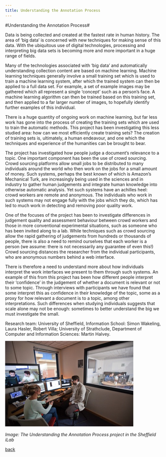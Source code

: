 ```yaml
---
title: Understanding the Annotation Process
---
```


#Understanding the Annotation Process#

Data is being collected and created at the fastest rate in human history. The area of ‘big data’ is concerned with new techniques for making sense of this data. With the ubiquitous use of digital technologies, processing and interpreting big data sets is becoming more and more important in a huge range of fields. 

Many of the technologies associated with ‘big data’ and automatically understanding collection content are based on machine learning. Machine learning techniques generally involve a small training set which is used to train a machine learning system, after which the trained system can then be applied to a full data set. For example, a set of example images may be gathered which all represent a single ‘concept’ such as a person’s face. A machine learning algorithm can then be trained based on this training set, and then applied to a far larger number of images, to hopefully identify further examples of this individual. 

There is a huge quantity of ongoing work on machine learning, but far less work has gone into the process of creating the training sets which are used to train the automatic methods. This project has been investigating this less studied area: how can we most efficiently create training sets? The creation of training sets is, ultimately, a human endeavour, and one which the techniques and experience of the humanities can be brought to bear. 

The project has investigated how people judge a document’s relevance to a topic. One important component has been the use of crowd sourcing. Crowd sourcing platforms allow small jobs to be distributed to many individuals around the world who then work on the jobs for a small amount of money. Such systems, perhaps the best known of which is Amazon’s Mechanical Turk, are increasingly being used in the sciences and in industry to gather human judgements and integrate human knowledge into otherwise automatic analysis. Yet such systems have an achilles heel: crowd workers are remote and anonymous. The individuals who work in such systems may not engage fully with the jobs which they do, which has led to much work in detecting and removing poor quality work. 

One of the focuses of the project has been to investigate differences in judgement quality and assessment behaviour between crowd workers and those in more conventional experimental situations, such as someone who has been invited along to a lab. While techniques such as crowd sourcing allow the rapid gathering of judgements from hundreds or thousands of people, there is also a need to remind ourselves that each worker is a person (we assume: there is not necessarily any guarantee of even this!) Crowd sourcing distances the researcher from the individual participants, who are anonymous numbers behind a web interface.  

There is therefore a need to understand more about how individuals interpret the work interfaces we present to them through such systems.  An example of this from this project has been how different people interpret their ‘confidence’ in the judgement of whether a document is relevant or not to some topic. Through interviews with participants we have found that some interpret this as confidence in their knowledge of the topic, some as a proxy for how relevant a document is to a topic, among other interpretations. Such differences when studying individuals suggests that scale alone may not be enough: sometimes to better understand the big we must investigate the small. 

Research team: University of Sheffield, Information School: Simon Wakeling, Laura Hasler, Robert Villa; University of Strathclude, Department of Computer and Information Sciences: Martin Halvey.

![Image: The Understanding the Annotation Process project in the Sheffield iLab](Images/29.jpg)

_Image: The Understanding the Annotation Process project in the Sheffield iLab_

[back](./)